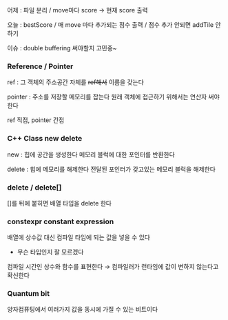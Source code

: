어제 : 파일 분리 / move마다 score → 현재 score 출력

오늘 : bestScore / 매 move 마다 추가되는 점수 출력 / 점수 추가 안되면 addTile 안하기

이슈 : double buffering 써야할지 고민중~

### Reference / Pointer

ref : 그 객체의 주소공간 자체를 ~~ref해서~~ 이름을 갖는다

pointer : 주소를 저장할 메모리를 잡는다 원래 객체에 접근하기 위해서는 연산자 써야한다

ref 직접, pointer 간접

### C++ Class new delete

new : 힙에 공간을 생성한다 메모리 블럭에 대한 포인터를 반환한다 

delete : 힙에 메모리를 해제한다 전달된 포인터가 갖고있는 메모리 블럭을 해제한다 

### delete / delete[]

[]를 뒤에 붙히면 배열 타입을 delete 한다

### constexpr constant expression

배열에 상수값 대신 컴파일 타임에 되는 값을 넣을 수 있다

- 무슨 타입인지 잘 모르겠다

컴파일 시간인 상수와 함수를 표현한다 → 컴파일러가 런타임에 값이 변하지 않는다고 확신한다

### Quantum bit

양자컴퓨팅에서 여러가지 값을 동시에 가질 수 있는 비트이다
